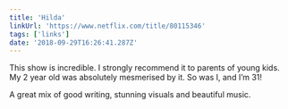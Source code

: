 ```yaml
---
title: 'Hilda'
linkUrl: 'https://www.netflix.com/title/80115346'
tags: ['links']
date: '2018-09-29T16:26:41.287Z'
---
```


This show is incredible. I strongly recommend it to parents of young kids. My 2 year old was absolutely mesmerised by it. So was I, and I’m 31!

A great mix of good writing, stunning visuals and beautiful music. 
